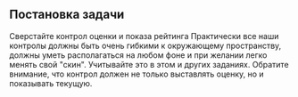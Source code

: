 ## Постановка задачи ##


Сверстайте контрол оценки и показа рейтинга 
Практически все наши контролы должны быть очень гибкими к окружающему пространству, должны уметь располагаться на любом фоне и при желании легко менять свой "скин". Учитывайте это в этом и других заданиях. 
Обратите внимание, что контрол должен не только выставлять оценку, но и показывать текущую.
